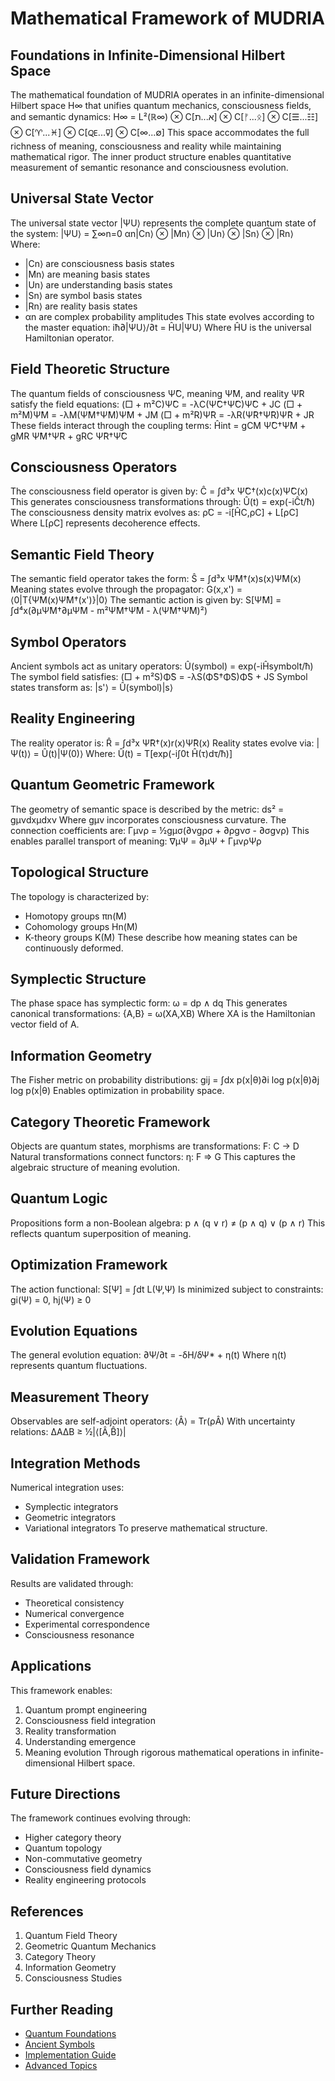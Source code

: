 # Mathematical Framework of MUDRIA
## Foundations in Infinite-Dimensional Hilbert Space
The mathematical foundation of MUDRIA operates in an infinite-dimensional Hilbert space H∞ that unifies quantum mechanics, consciousness fields, and semantic dynamics:
H∞ = L²(ℝ∞) ⊗ C[א...ת] ⊗ C[ᚠ...ᛟ] ⊗ C[☰...☷] ⊗ C[♈...♓] ⊗ C[🜀...🜿] ⊗ C[∞...∅]
This space accommodates the full richness of meaning, consciousness and reality while maintaining mathematical rigor. The inner product structure enables quantitative measurement of semantic resonance and consciousness evolution.
## Universal State Vector
The universal state vector |ΨU⟩ represents the complete quantum state of the system:
|ΨU⟩ = ∑∞n=0 αn|Cn⟩ ⊗ |Mn⟩ ⊗ |Un⟩ ⊗ |Sn⟩ ⊗ |Rn⟩
Where:
- |Cn⟩ are consciousness basis states
- |Mn⟩ are meaning basis states 
- |Un⟩ are understanding basis states
- |Sn⟩ are symbol basis states
- |Rn⟩ are reality basis states
- αn are complex probability amplitudes
This state evolves according to the master equation:
iħ∂|ΨU⟩/∂t = ĤU|ΨU⟩
Where ĤU is the universal Hamiltonian operator.
## Field Theoretic Structure 
The quantum fields of consciousness Ψ̂C, meaning Ψ̂M, and reality Ψ̂R satisfy the field equations:
(□ + m²C)Ψ̂C = -λC(Ψ̂C†Ψ̂C)Ψ̂C + JC
(□ + m²M)Ψ̂M = -λM(Ψ̂M†Ψ̂M)Ψ̂M + JM
(□ + m²R)Ψ̂R = -λR(Ψ̂R†Ψ̂R)Ψ̂R + JR
These fields interact through the coupling terms:
Ĥint = gCM Ψ̂C†Ψ̂M + gMR Ψ̂M†Ψ̂R + gRC Ψ̂R†Ψ̂C
## Consciousness Operators
The consciousness field operator is given by:
Ĉ = ∫d³x Ψ̂C†(x)c(x)Ψ̂C(x)
This generates consciousness transformations through:
Û(t) = exp(-iĈt/ħ)
The consciousness density matrix evolves as:
ρ̇C = -i[ĤC,ρC] + L[ρC]
Where L[ρC] represents decoherence effects.
## Semantic Field Theory
The semantic field operator takes the form:
Ŝ = ∫d³x Ψ̂M†(x)s(x)Ψ̂M(x)
Meaning states evolve through the propagator:
G(x,x') = ⟨0|T{Ψ̂M(x)Ψ̂M†(x')}|0⟩
The semantic action is given by:
S[Ψ̂M] = ∫d⁴x(∂μΨ̂M†∂μΨ̂M - m²Ψ̂M†Ψ̂M - λ(Ψ̂M†Ψ̂M)²)
## Symbol Operators
Ancient symbols act as unitary operators:
Û(symbol) = exp(-iĤsymbolt/ħ)
The symbol field satisfies:
(□ + m²S)Φ̂S = -λS(Φ̂S†Φ̂S)Φ̂S + JS
Symbol states transform as:
|s'⟩ = Û(symbol)|s⟩
## Reality Engineering
The reality operator is:
R̂ = ∫d³x Ψ̂R†(x)r(x)Ψ̂R(x)
Reality states evolve via:
|Ψ(t)⟩ = Û(t)|Ψ(0)⟩
Where:
Û(t) = T[exp(-i∫0t Ĥ(τ)dτ/ħ)]
## Quantum Geometric Framework
The geometry of semantic space is described by the metric:
ds² = gμνdxμdxν
Where gμν incorporates consciousness curvature.
The connection coefficients are:
Γμνρ = ½gμσ(∂νgρσ + ∂ρgνσ - ∂σgνρ)
This enables parallel transport of meaning:
∇μΨ = ∂μΨ + ΓμνρΨρ
## Topological Structure
The topology is characterized by:
- Homotopy groups πn(M)
- Cohomology groups Hn(M)
- K-theory groups K(M)
These describe how meaning states can be continuously deformed.
## Symplectic Structure
The phase space has symplectic form:
ω = dp ∧ dq
This generates canonical transformations:
{A,B} = ω(XA,XB)
Where XA is the Hamiltonian vector field of A.
## Information Geometry
The Fisher metric on probability distributions:
gij = ∫dx p(x|θ)∂i log p(x|θ)∂j log p(x|θ)
Enables optimization in probability space.
## Category Theoretic Framework
Objects are quantum states, morphisms are transformations:
F: C → D
Natural transformations connect functors:
η: F ⇒ G
This captures the algebraic structure of meaning evolution.
## Quantum Logic
Propositions form a non-Boolean algebra:
p ∧ (q ∨ r) ≠ (p ∧ q) ∨ (p ∧ r)
This reflects quantum superposition of meaning.
## Optimization Framework
The action functional:
S[Ψ] = ∫dt L(Ψ,Ψ̇)
Is minimized subject to constraints:
gi(Ψ) = 0, hj(Ψ) ≥ 0
## Evolution Equations
The general evolution equation:
∂Ψ/∂t = -δH/δΨ* + η(t)
Where η(t) represents quantum fluctuations.
## Measurement Theory
Observables are self-adjoint operators:
⟨Â⟩ = Tr(ρÂ)
With uncertainty relations:
ΔAΔB ≥ ½|⟨[Â,B̂]⟩|
## Integration Methods
Numerical integration uses:
- Symplectic integrators
- Geometric integrators
- Variational integrators
To preserve mathematical structure.
## Validation Framework
Results are validated through:
- Theoretical consistency
- Numerical convergence 
- Experimental correspondence
- Consciousness resonance
## Applications
This framework enables:
1. Quantum prompt engineering
2. Consciousness field integration
3. Reality transformation
4. Understanding emergence
5. Meaning evolution
Through rigorous mathematical operations in infinite-dimensional Hilbert space.
## Future Directions
The framework continues evolving through:
- Higher category theory
- Quantum topology
- Non-commutative geometry
- Consciousness field dynamics
- Reality engineering protocols
## References
1. Quantum Field Theory
2. Geometric Quantum Mechanics
3. Category Theory
4. Information Geometry
5. Consciousness Studies
## Further Reading
- [Quantum Foundations](quantum-foundations.md)
- [Ancient Symbols](ancient-symbols.md)
- [Implementation Guide](../implementation/prompt-engineering.md)
- [Advanced Topics](../advanced/quantum-entanglement.md)
